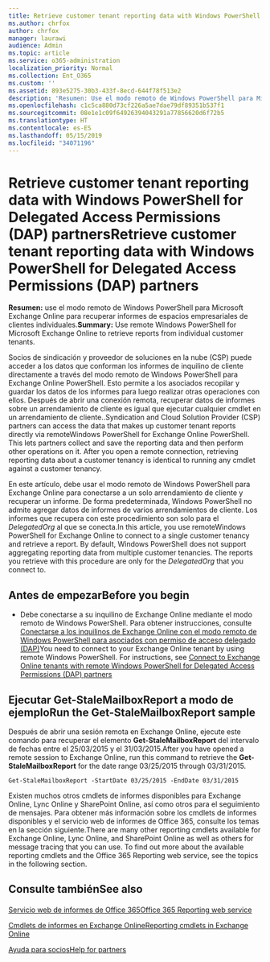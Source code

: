 ```yaml
---
title: Retrieve customer tenant reporting data with Windows PowerShell for Delegated Access Permissions (DAP) partners
ms.author: chrfox
author: chrfox
manager: laurawi
audience: Admin
ms.topic: article
ms.service: o365-administration
localization_priority: Normal
ms.collection: Ent_O365
ms.custom: ''
ms.assetid: 893e5275-30b3-433f-8ecd-644f78f513e2
description: 'Resumen: Use el modo remoto de Windows PowerShell para Microsoft Exchange Online para recuperar informes de inquilinos de cliente individuales.'
ms.openlocfilehash: c1c5ca880d73cf226a5ae7dae79df89351b537f1
ms.sourcegitcommit: 08e1e1c09f64926394043291a77856620d6f72b5
ms.translationtype: HT
ms.contentlocale: es-ES
ms.lasthandoff: 05/15/2019
ms.locfileid: "34071196"
---
```

# <a name="retrieve-customer-tenant-reporting-data-with-windows-powershell-for-delegated-access-permissions-dap-partners"></a><span data-ttu-id="28b3b-103">Retrieve customer tenant reporting data with Windows PowerShell for Delegated Access Permissions (DAP) partners</span><span class="sxs-lookup"><span data-stu-id="28b3b-103">Retrieve customer tenant reporting data with Windows PowerShell for Delegated Access Permissions (DAP) partners</span></span>

 <span data-ttu-id="28b3b-104">**Resumen:** use el modo remoto de Windows PowerShell para Microsoft Exchange Online para recuperar informes de espacios empresariales de clientes individuales.</span><span class="sxs-lookup"><span data-stu-id="28b3b-104">**Summary:** Use remote Windows PowerShell for Microsoft Exchange Online to retrieve reports from individual customer tenants.</span></span>
  
<span data-ttu-id="28b3b-p101">Socios de sindicación y proveedor de soluciones en la nube (CSP) puede acceder a los datos que conforman los informes de inquilino de cliente directamente a través del modo remoto de Windows PowerShell para Exchange Online PowerShell. Esto permite a los asociados recopilar y guardar los datos de los informes para luego realizar otras operaciones con ellos. Después de abrir una conexión remota, recuperar datos de informes sobre un arrendamiento de cliente es igual que ejecutar cualquier cmdlet en un arrendamiento de cliente..</span><span class="sxs-lookup"><span data-stu-id="28b3b-p101">Syndication and Cloud Solution Provider (CSP) partners can access the data that makes up customer tenant reports directly via remoteWindows PowerShell for Exchange Online PowerShell. This lets partners collect and save the reporting data and then perform other operations on it. After you open a remote connection, retrieving reporting data about a customer tenancy is identical to running any cmdlet against a customer tenancy.</span></span>
  
<span data-ttu-id="28b3b-p102">En este artículo, debe usar el modo remoto de Windows PowerShell para Exchange Online para conectarse a un solo arrendamiento de cliente y recuperar un informe. De forma predeterminada, Windows PowerShell no admite agregar datos de informes de varios arrendamientos de cliente. Los informes que recupera con este procedimiento son solo para el  _DelegatedOrg_ al que se conecta.</span><span class="sxs-lookup"><span data-stu-id="28b3b-p102">In this article, you use remoteWindows PowerShell for Exchange Online to connect to a single customer tenancy and retrieve a report. By default, Windows PowerShell does not support aggregating reporting data from multiple customer tenancies. The reports you retrieve with this procedure are only for the  _DelegatedOrg_ that you connect to.</span></span>
  
 
## <a name="before-you-begin"></a><span data-ttu-id="28b3b-111">Antes de empezar</span><span class="sxs-lookup"><span data-stu-id="28b3b-111">Before you begin</span></span>

- <span data-ttu-id="28b3b-p103">Debe conectarse a su inquilino de Exchange Online mediante el modo remoto de Windows PowerShell. Para obtener instrucciones, consulte [Conectarse a los inquilinos de Exchange Online con el modo remoto de Windows PowerShell para asociados con permiso de acceso delegado (DAP)](connect-to-exchange-online-tenants-with-remote-windows-powershell-for-delegated.md)</span><span class="sxs-lookup"><span data-stu-id="28b3b-p103">You need to connect to your Exchange Online tenant by using remote Windows PowerShell. For instructions, see [Connect to Exchange Online tenants with remote Windows PowerShell for Delegated Access Permissions (DAP) partners](connect-to-exchange-online-tenants-with-remote-windows-powershell-for-delegated.md)</span></span>
    
## <a name="run-the-get-stalemailboxreport-sample"></a><span data-ttu-id="28b3b-114">Ejecutar Get-StaleMailboxReport a modo de ejemplo</span><span class="sxs-lookup"><span data-stu-id="28b3b-114">Run the Get-StaleMailboxReport sample</span></span>

<span data-ttu-id="28b3b-115">Después de abrir una sesión remota en Exchange Online, ejecute este comando para recuperar el elemento **Get-StaleMailboxReport** del intervalo de fechas entre el 25/03/2015 y el 31/03/2015.</span><span class="sxs-lookup"><span data-stu-id="28b3b-115">After you have opened a remote session to Exchange Online, run this command to retrieve the **Get-StaleMailboxReport** for the date range 03/25/2015 through 03/31/2015.</span></span>
  
```
Get-StaleMailboxReport -StartDate 03/25/2015 -EndDate 03/31/2015
```

<span data-ttu-id="28b3b-p104">Existen muchos otros cmdlets de informes disponibles para Exchange Online, Lync Online y SharePoint Online, así como otros para el seguimiento de mensajes. Para obtener más información sobre los cmdlets de informes disponibles y el servicio web de informes de Office 365, consulte los temas en la sección siguiente.</span><span class="sxs-lookup"><span data-stu-id="28b3b-p104">There are many other reporting cmdlets available for Exchange Online, Lync Online, and SharePoint Online as well as others for message tracing that you can use. To find out more about the available reporting cmdlets and the Office 365 Reporting web service, see the topics in the following section.</span></span>
  
## <a name="see-also"></a><span data-ttu-id="28b3b-118">Consulte también</span><span class="sxs-lookup"><span data-stu-id="28b3b-118">See also</span></span>

#### 

[<span data-ttu-id="28b3b-119">Servicio web de informes de Office 365</span><span class="sxs-lookup"><span data-stu-id="28b3b-119">Office 365 Reporting web service</span></span>](https://go.microsoft.com/fwlink/p/?LinkId=532777)
  
[<span data-ttu-id="28b3b-120">Cmdlets de informes en Exchange Online</span><span class="sxs-lookup"><span data-stu-id="28b3b-120">Reporting cmdlets in Exchange Online</span></span>](https://go.microsoft.com/fwlink/p/?LinkId=526430)
  
[<span data-ttu-id="28b3b-121">Ayuda para socios</span><span class="sxs-lookup"><span data-stu-id="28b3b-121">Help for partners</span></span>](https://go.microsoft.com/fwlink/p/?LinkID=533477)

